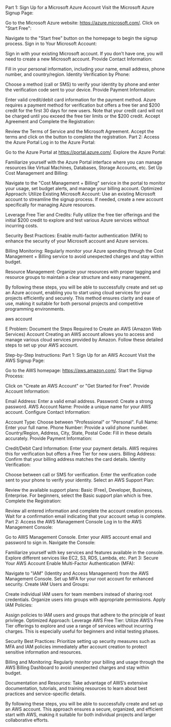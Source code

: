 Part 1: Sign Up for a Microsoft Azure Account
Visit the Microsoft Azure Signup Page:

Go to the Microsoft Azure website: https://azure.microsoft.com/.
Click on "Start Free":

Navigate to the "Start free" button on the homepage to begin the signup process.
Sign in to Your Microsoft Account:

Sign in with your existing Microsoft account. If you don’t have one, you will need to create a new Microsoft account.
Provide Contact Information:

Fill in your personal information, including your name, email address, phone number, and country/region.
Identity Verification by Phone:

Choose a method (call or SMS) to verify your identity by phone and enter the verification code sent to your device.
Provide Payment Information:

Enter valid credit/debit card information for the payment method. Azure requires a payment method for verification but offers a free tier and $200 credit for the first 30 days for new users.
Note that your credit card will not be charged until you exceed the free tier limits or the $200 credit.
Accept Agreement and Complete the Registration:

Review the Terms of Service and the Microsoft Agreement.
Accept the terms and click on the button to complete the registration.
Part 2: Access the Azure Portal
Log in to the Azure Portal:

Go to the Azure Portal at https://portal.azure.com/.
Explore the Azure Portal:

Familiarize yourself with the Azure Portal interface where you can manage resources like Virtual Machines, Databases, Storage Accounts, etc.
Set Up Cost Management and Billing:

Navigate to the "Cost Management + Billing" service in the portal to monitor your usage, set budget alerts, and manage your billing account.
Optimized Approach:
Utilize Existing Microsoft Account: Use an existing Microsoft account to streamline the signup process. If needed, create a new account specifically for managing Azure resources.

Leverage Free Tier and Credits: Fully utilize the free tier offerings and the initial $200 credit to explore and test various Azure services without incurring costs.

Security Best Practices: Enable multi-factor authentication (MFA) to enhance the security of your Microsoft account and Azure services.

Billing Monitoring: Regularly monitor your Azure spending through the Cost Management + Billing service to avoid unexpected charges and stay within budget.

Resource Management: Organize your resources with proper tagging and resource groups to maintain a clear structure and easy management.

By following these steps, you will be able to successfully create and set up an Azure account, enabling you to start using cloud services for your projects efficiently and securely. This method ensures clarity and ease of use, making it suitable for both personal projects and competitive programming environments.

aws account

E
Problem: Document the Steps Required to Create an AWS (Amazon Web Services) Account
Creating an AWS account allows you to access and manage various cloud services provided by Amazon. Follow these detailed steps to set up your AWS account.

Step-by-Step Instructions:
Part 1: Sign Up for an AWS Account
Visit the AWS Signup Page:

Go to the AWS homepage: https://aws.amazon.com/.
Start the Signup Process:

Click on "Create an AWS Account" or "Get Started for Free".
Provide Account Information:

Email Address: Enter a valid email address.
Password: Create a strong password.
AWS Account Name: Provide a unique name for your AWS account.
Configure Contact Information:

Account Type: Choose between "Professional" or "Personal".
Full Name: Enter your full name.
Phone Number: Provide a valid phone number.
Country/Region, Address, City, State, Postal Code: Fill in these details accurately.
Provide Payment Information:

Credit/Debit Card Information: Enter your payment details. AWS requires this for verification but offers a Free Tier for new users.
Billing Address: Confirm that your billing address matches the card details.
Identity Verification:

Choose between call or SMS for verification.
Enter the verification code sent to your phone to verify your identity.
Select an AWS Support Plan:

Review the available support plans: Basic (Free), Developer, Business, Enterprise.
For beginners, select the Basic support plan which is free.
Complete the Registration:

Review all entered information and complete the account creation process.
Wait for a confirmation email indicating that your account setup is complete.
Part 2: Access the AWS Management Console
Log in to the AWS Management Console:

Go to AWS Management Console.
Enter your AWS account email and password to sign in.
Navigate the Console:

Familiarize yourself with key services and features available in the console.
Explore different services like EC2, S3, RDS, Lambda, etc.
Part 3: Secure Your AWS Account
Enable Multi-Factor Authentication (MFA):

Navigate to "IAM" (Identity and Access Management) from the AWS Management Console.
Set up MFA for your root account for enhanced security.
Create IAM Users and Groups:

Create individual IAM users for team members instead of sharing root credentials.
Organize users into groups with appropriate permissions.
Apply IAM Policies:

Assign policies to IAM users and groups that adhere to the principle of least privilege.
Optimized Approach:
Leverage AWS Free Tier: Utilize AWS’s Free Tier offerings to explore and use a range of services without incurring charges. This is especially useful for beginners and initial testing phases.

Security Best Practices: Prioritize setting up security measures such as MFA and IAM policies immediately after account creation to protect sensitive information and resources.

Billing and Monitoring: Regularly monitor your billing and usage through the AWS Billing Dashboard to avoid unexpected charges and stay within budget.

Documentation and Resources: Take advantage of AWS’s extensive documentation, tutorials, and training resources to learn about best practices and service-specific details.

By following these steps, you will be able to successfully create and set up an AWS account. This approach ensures a secure, organized, and efficient start with AWS, making it suitable for both individual projects and larger collaborative efforts.